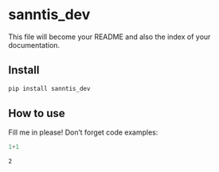 sanntis_dev
================

<!-- WARNING: THIS FILE WAS AUTOGENERATED! DO NOT EDIT! -->

This file will become your README and also the index of your
documentation.

## Install

``` sh
pip install sanntis_dev
```

## How to use

Fill me in please! Don’t forget code examples:

``` python
1+1
```

    2
